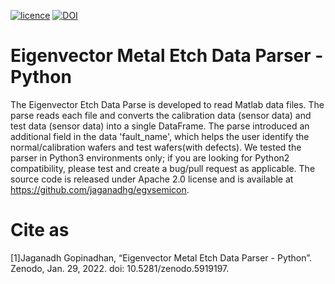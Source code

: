 
[![licence](https://img.shields.io/badge/licence-Apache-blue.svg?style=flat)](https://github.com/jaganadhg/egvsemicon/blob/main/LICENSE)
[![DOI](https://zenodo.org/badge/DOI/10.5281/zenodo.5919197.svg)](https://zenodo.org/record/5919197#.YfXMGLpKjg5)

# Eigenvector Metal Etch Data Parser - Python

The Eigenvector Etch Data Parse is developed to read Matlab data files. The parse reads each file and converts the calibration data (sensor data) and test data (sensor data) into a single DataFrame. The parse introduced an additional field in the data 'fault_name', which helps the user identify the normal/calibration wafers and test wafers(with defects). We tested the parser in Python3 environments only; if you are looking for Python2 compatibility, please test and create a bug/pull request as applicable. The source code is released under Apache 2.0 license and is available at https://github.com/jaganadhg/egvsemicon.

# Cite as
[1]Jaganadh Gopinadhan, “Eigenvector Metal Etch Data Parser - Python”. Zenodo, Jan. 29, 2022. doi: 10.5281/zenodo.5919197.
